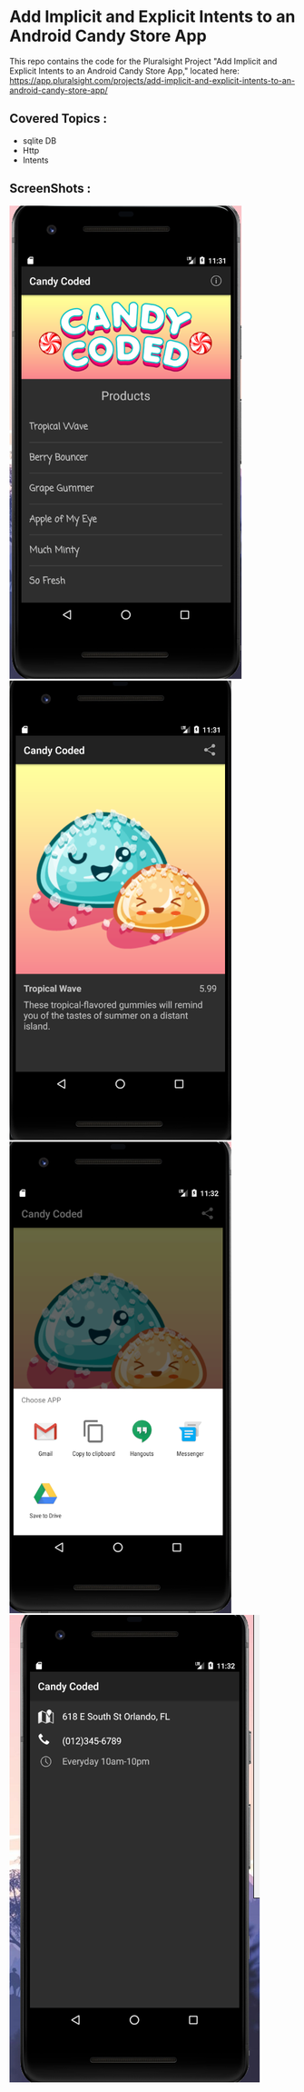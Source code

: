 # Add Implicit and Explicit Intents to an Android Candy Store App

This repo contains the code for the Pluralsight Project "Add Implicit and Explicit Intents to an Android Candy Store App," located here: https://app.pluralsight.com/projects/add-implicit-and-explicit-intents-to-an-android-candy-store-app/
## Covered Topics :
* sqlite DB
* Http
* Intents
## ScreenShots :
![](p1.PNG)
![](p2.PNG)
![](p3.PNG)
![](p4.PNG)
